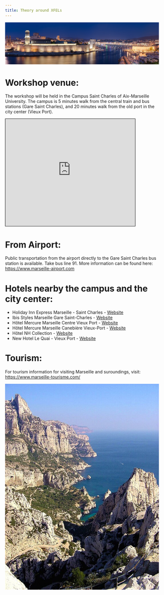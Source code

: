 ```yaml
---
title: Theory around XFELs
---
```


<html>

<style type="text/css">
.page-header {
  color: white;
  text-align: center;
  background-color: white;
  background-image: url("./images/FELheader.png");
  background-repeat: no-repeat;
  background-size: cover;
  margin: 0 auto;
}
</style>
<body>

<img src="./images/vieuxport.jpg" />

<h1>Workshop venue: </h1>
  
  The workshop will be held in the Campus Saint Charles of Aix-Marseille University. The campus is 5 minutes walk from the central train and bus stations (Gare Saint Charles), and 20 minutes walk from the old port in the city center (Vieux Port).<br>

<iframe width="425" height="350" src="https://www.openstreetmap.org/export/embed.html?bbox=5.3746211528778085%2C43.30169594258887%2C5.382388830184937%2C43.307473541273524&amp;layer=mapnik&amp;marker=43.30458481056926%2C5.378504991531372" style="border: 1px solid black"></iframe><br/><!--<small><a href="https://www.openstreetmap.org/?mlat=43.30458&amp;mlon=5.37850#map=17/43.30458/5.37850&amp;layers=N">View Larger Map</a></small>-->

<h1>From Airport: </h1>

Public transportation from the airport directly to the Gare Saint Charles bus station is available. Take bus line 91. More information can be found here: <a href="https://www.marseille-airport.com/access-car-parks/access/bus/marseille-st-charles-station" target="_blank">https://www.marseille-airport.com</a>

<h1>Hotels nearby the campus and the city center: </h1>
<ul>
  <li>Holiday Inn Express Marseille - Saint Charles - <a href="https://www.ihg.com/holidayinnexpress/hotels/fr/fr/marseille/mrssc/hoteldetail" target="_blank"> Website </a></li>
  <li>Ibis Styles Marseille Gare Saint-Charles - <a href="https://all.accor.com/hotel/A1J8/index.en.shtml" target="_blank"> Website </a></li>
    <li>Hôtel Mercure Marseille Centre Vieux Port - <a href="https://all.accor.com/hotel/1148/index.en.shtml" target="_blank"> Website </a></li>
      <li>Hôtel Mercure Marseille Canebière Vieux-Port - <a href="https://all.accor.com/hotel/A0D3/index.en.shtml" target="_blank"> Website </a></li>
        <li>Hôtel NH Collection - <a href="https://www.nh-hotels.com/en/hotel/nh-collection-marseille" target="_blank"> Website </a></li>
     <li>New Hotel Le Quai - Vieux Port
 - <a href="https://www.new-hotel.com/fr/hotels-marseille/le-quai-vieux-port" target="_blank"> Website </a></li>
</ul>

<h1>Tourism: </h1>

For tourism information for visiting Marseille and suroundings, visit: <a href="https://www.marseille-tourisme.com/en/" target="_blank"> https://www.marseille-tourisme.com/</a>

<img src="./images/calanques.jpg" />

</body>
</html>
